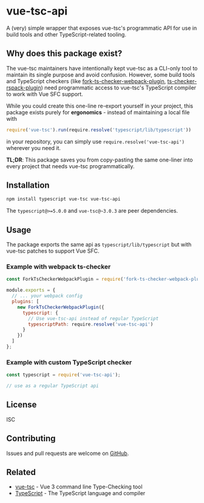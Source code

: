 # vue-tsc-api

A (very) simple wrapper that exposes vue-tsc's programmatic API for use in build tools and other TypeScript-related tooling.

## Why does this package exist?

The vue-tsc maintainers have intentionally kept vue-tsc as a CLI-only tool to maintain its single purpose and avoid confusion. However, some build tools and TypeScript checkers (like [fork-ts-checker-webpack-plugin](https://github.com/TypeStrong/fork-ts-checker-webpack-plugin), [ts-checker-rspack-plugin](https://github.com/rspack-contrib/ts-checker-rspack-plugin)) need programmatic access to vue-tsc's TypeScript compiler to work with Vue SFC support.

While you could create this one-line re-export yourself in your project, this package exists purely for **ergonomics** - instead of maintaining a local file with 
```js
require('vue-tsc').run(require.resolve('typescript/lib/typescript'))
```
in your repository, you can simply use `require.resolve('vue-tsc-api')` wherever you need it.

**TL;DR**: This package saves you from copy-pasting the same one-liner into every project that needs vue-tsc programmatically.

## Installation

```bash
npm install typescript vue-tsc vue-tsc-api
```
The `typescript@>=5.0.0` and `vue-tsc@~3.0.3` are peer dependencies.

## Usage

The package exports the same api as `typescript/lib/typescript` but with vue-tsc patches to support Vue SFC.

### Example with webpack ts-checker

```javascript
const ForkTsCheckerWebpackPlugin = require('fork-ts-checker-webpack-plugin');

module.exports = {
  // ... your webpack config
  plugins: [
    new ForkTsCheckerWebpackPlugin({
      typescript: {
        // Use vue-tsc-api instead of regular TypeScript
        typescriptPath: require.resolve('vue-tsc-api')
      }
    })
  ]
};
```

### Example with custom TypeScript checker

```javascript
const typescript = require('vue-tsc-api');

// use as a regular TypeScript api
```

## License

ISC

## Contributing

Issues and pull requests are welcome on [GitHub](https://github.com/escaton/vue-tsc-api).

## Related

- [vue-tsc](https://github.com/vuejs/language-tools/tree/master/packages/vue-tsc) - Vue 3 command line Type-Checking tool
- [TypeScript](https://www.typescriptlang.org/) - The TypeScript language and compiler
